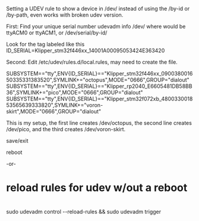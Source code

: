 Setting a UDEV rule to show a device in /dev/<myname> instead of using the /by-id or /by-path, 
even works with broken udev version.

First: Find your unique serial number
udevadm info /dev/<device> where <device> would be ttyACM0 or ttyACM1, or /dev/serial/by-id/<device>

Look for the tag labeled like this
ID_SERIAL=Klipper_stm32f446xx_14001A00095053424E363420


Second: Edit /etc/udev/rules.d/local.rules, may need to create the file.

SUBSYSTEM=="tty",ENV{ID_SERIAL}=="Klipper_stm32f446xx_090038001650335331383520",SYMLINK+="octopus",MODE="0666",GROUP="dialout"
SUBSYSTEM=="tty",ENV{ID_SERIAL}=="Klipper_rp2040_E6605481DB58BB36",SYMLINK+="pico",MODE="0666",GROUP="dialout"
SUBSYSTEM=="tty",ENV{ID_SERIAL}=="Klipper_stm32f072xb_480033001853565639333820",SYMLINK+="voron-skirt",MODE="0666",GROUP="dialout"


This is my setup, the first line creates /dev/octopus, the second line creates /dev/pico, and the third creates /dev/voron-skirt.

save/exit 

reboot

-or-

# reload rules for udev w/out a reboot
#
sudo udevadm control --reload-rules && sudo udevadm trigger

